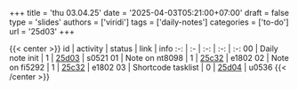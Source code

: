 
+++
title = 'thu 03.04.25'
date = '2025-04-03T05:21:00+07:00'
draft = false
type = 'slides'
authors = ['viridi']
tags = ['daily-notes']
categories = ['to-do']
url = '25d03'
+++

{{< center >}}
id | activity | status | link | info
:-: | :- | :-: | :-: | :-:
00 | Daily note init    | 1 | [25d03](/notes/25d03) | s0521
01 | Note on nt8098     | 1 | [25c32](/notes/25c32) | e1802
02 | Note on fi5292     | 1 | [25c32](/notes/25c12) | e1802
03 | Shortcode tasklist | 0 | [25d04](/notes/25d04) | u0536
{{< /center >}}
